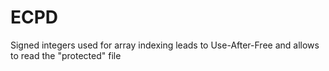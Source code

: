 # ECPD
Signed integers used for array indexing leads to Use-After-Free and allows to read the "protected" file
